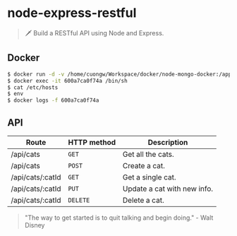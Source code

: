 # node-express-restful

> 🗡️ Build a RESTful API using Node and Express.

## Docker

```sh
$ docker run -d -v /home/cuongw/Workspace/docker/node-mongo-docker:/app -p 3000:8080 --link=mongo 7089a3cb7ed5
$ docker exec -it 600a7ca0f74a /bin/sh
$ cat /etc/hosts
$ env
$ docker logs -f 600a7ca0f74a
```

## API

| Route            | HTTP method | Description                 |
|------------------|-------------|-----------------------------|
| /api/cats        | `GET`       | Get all the cats.           |
| /api/cats        | `POST`      | Create a cat.               |
| /api/cats/:catId | `GET`       | Get a single cat.           |
| /api/cats/:catId | `PUT`       | Update a cat with new info. |
| /api/cats/:catId | `DELETE`    | Delete a cat.               |


<!-- INSPIRATIONAL_QUOTE_START -->
> "The way to get started is to quit talking and begin doing." - Walt Disney
<!-- INSPIRATIONAL_QUOTE_END -->
